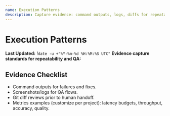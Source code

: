 ```yaml
---
name: Execution Patterns
description: Capture evidence: command outputs, logs, diffs for repeatability
---
```


# Execution Patterns

**Last Updated:** !`date -u +"%Y-%m-%d %H:%M:%S UTC"`
**Evidence capture standards for repeatability and QA:**

## Evidence Checklist

- Command outputs for failures and fixes.
- Screenshots/logs for QA flows.
- Git diff reviews prior to human handoff.
- Metrics examples (customize per project): latency budgets, throughput, accuracy, quality.
